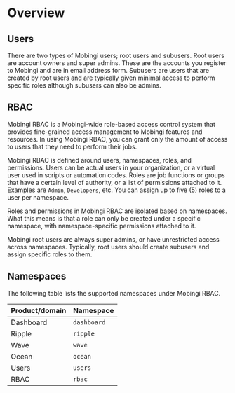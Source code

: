 # Overview

## Users

There are two types of Mobingi users; root users and subusers. Root users are account owners and super admins. These are the accounts you register to Mobingi and are in email address form. Subusers are users that are created by root users and are typically given minimal access to perform specific roles although subusers can also be admins.

## RBAC

Mobingi RBAC is a Mobingi-wide role-based access control system that provides fine-grained access management to Mobingi features and resources. In using Mobingi RBAC, you can grant only the amount of access to users that they need to perform their jobs.

Mobingi RBAC is defined around users, namespaces, roles, and permissions. Users can be actual users in your organization, or a virtual user used in scripts or automation codes. Roles are job functions or groups that have a certain level of authority, or a list of permissions attached to it. Examples are `Admin`, `Developers`, etc. You can assign up to five \(5\) roles to a user per namespace.

Roles and permissions in Mobingi RBAC are isolated based on namespaces. What this means is that a role can only be created under a specific namespace, with namespace-specific permissions attached to it.

Mobingi root users are always super admins, or have unrestricted access across namespaces. Typically, root users should create subusers and assign specific roles to them.

## Namespaces

The following table lists the supported namespaces under Mobingi RBAC.

| Product/domain | Namespace |
| :--- | :--- |
| Dashboard | `dashboard` |
| Ripple | `ripple` |
| Wave | `wave` |
| Ocean | `ocean` |
| Users | `users` |
| RBAC | `rbac` |

